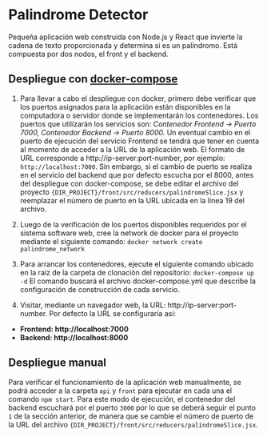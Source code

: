 # Palindrome Detector
Pequeña aplicación web construida con Node.js y React que invierte la cadena de texto proporcionada y determina si es un palíndromo.  Está compuesta por dos nodos, el front y el backend.

## Despliegue con [docker-compose](https://docs.docker.com/compose/)
1. Para llevar a cabo el despliegue con docker, primero debe verificar que los puertos asignados para la aplicación están disponibles en la computadora o servidor donde se implementarán los contenedores.  Los puertos que utilizarán los servicios son: _Contenedor Frontend -> Puerto 7000,_ _Contenedor Backend -> Puerto 8000._  Un eventual cambio en el puerto de ejecución del servicio Frontend se tendrá que tener en cuenta al momento de acceder a la URL de la aplicación web.  El formato de URL corresponde a http://ip-server:port-number, por ejemplo:
```http://localhost:7000```.  Sin embargo, si el cambio de puerto se realiza en el servicio del backend que por defecto escucha por el 8000, antes del despliegue con docker-compose, se debe editar el archivo del proyecto ```{DIR_PROJECT}/front/src/reducers/palíndromeSlice.jsx``` y reemplazar el número de puerto en la URL ubicada en la línea 19 del archivo.

2. Luego de la verificación de los puertos disponibles requeridos por el sistema software web, cree la network de docker para el proyecto mediante el siguiente comando: 
```docker network create palindrome_network```

3. Para arrancar los contenedores, ejecute el siguiente comando ubicado en la raíz de la carpeta de clonación del repositorio:
```docker-compose up -d```
El comando buscará el archivo docker-compose.yml que describe la configuración de construcción de cada servicio.

4. Visitar, mediante un navegador web, la URL: http://ip-server:port-number.  Por defecto la URL se configuraría así:
- **Frontend: http://localhost:7000**
- **Backend: http://localhost:8000**

## Despliegue manual
Para verificar el funcionamiento de la aplicación web manualmente, se podrá acceder a la carpeta ```api``` y ```front``` para ejecutar en cada una el comando ```npm start```.  Para este modo de ejecución, el contenedor del backend escuchará por el puerto ```3000``` por lo que se deberá seguir el punto ```1``` de la sección anterior, de manera que se cambie el número de puerto de la URL del archivo ```{DIR_PROJECT}/front/src/reducers/palíndromeSlice.jsx```.
